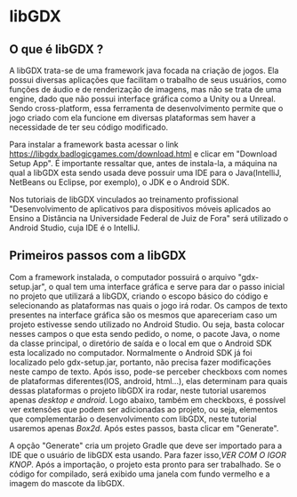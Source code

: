 # libGDX


## O que é libGDX ?


  A libGDX trata-se de uma framework java focada na criação de jogos. Ela possui diversas aplicações que facilitam o trabalho de seus usuários, como funções de áudio e de renderização de imagens, mas não se trata de uma engine, dado que não possui interface gráfica como a Unity ou a Unreal. Sendo cross-platform, essa ferramenta de desenvolvimento permite que o jogo criado com ela funcione em diversas plataformas sem haver a necessidade de ter seu código modificado.

  Para instalar a framework basta acessar o link https://libgdx.badlogicgames.com/download.html e clicar em "Download Setup App". É importante ressaltar que, antes de instala-la, a máquina na qual a libGDX esta sendo usada deve possuir uma IDE para o Java(IntelliJ, NetBeans ou Eclipse, por exemplo), o JDK e o Android SDK.

  Nos tutoriais de libGDX vinculados ao treinamento profissional "Desenvolvimento de aplicativos para dispositivos móveis aplicados ao Ensino a Distância na Universidade Federal de Juiz de Fora" será utilizado o Android Studio, cuja IDE é o IntelliJ.


## Primeiros passos com a libGDX

  Com a framework instalada, o computador possuirá o arquivo "gdx-setup.jar", o qual tem uma interface gráfica e serve para dar o passo inicial no projeto que utilizará a libGDX, criando o escopo básico do código e selecionando as plataformas nas quais o jogo irá rodar. Os campos de texto presentes na interface gráfica são os mesmos que apareceriam caso um projeto estivesse sendo utilizado no Android Studio. Ou seja, basta colocar nesses campos o que esta sendo pedido, o nome, o pacote Java, o nome da classe principal, o diretório de saída e o local em que o Android SDK esta localizado no computador. Normalmente o Android SDK já foi localizado pelo gdx-setup.jar, portanto, não precisa fazer modificações neste campo de texto. Após isso, pode-se perceber checkboxs com nomes de plataformas diferentes(IOS, android, html...), elas determinam para quais dessas plataformas o projeto libGDX ira rodar, neste tutorial usaremos apenas *desktop e android*. Logo abaixo, também em checkboxs, é possível ver extensões que podem ser adicionadas ao projeto, ou seja, elementos que complementarão o desenvolvimento com libGDX, neste tutorial usaremos apenas *Box2d*. Após estes passos, basta clicar em "Generate".

  A opção "Generate" cria um projeto Gradle que deve ser importado para a IDE que o usuário de libGDX esta usando. Para fazer isso,*VER COM O IGOR KNOP*. Após a importação, o projeto esta pronto para ser trabalhado. Se o código for compilado, será exibido uma janela com fundo vermelho e a imagem do mascote da libGDX.
